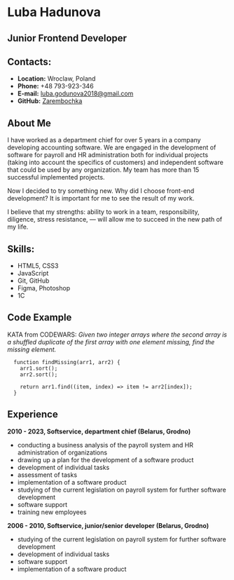 # Luba Hadunova

## Junior Frontend Developer

## Contacts:
  * **Location:** Wroclaw, Poland
  * **Phone:** +48 793-923-346
  * **E-mail:** luba.godunova2018@gmail.com
  * **GitHub:** [Zarembochka](https://github.com/Zarembochka)

## About Me
  I have worked as a department chief for over 5 years in a company developing accounting software. We are engaged in the development of software for payroll and HR administration both for individual projects (taking into account the specifics of customers) and independent software that could be used by any organization. My team has more than 15 successful implemented projects.
  
  Now I decided to try something new. Why did I choose front-end development? It is important for me to see the result of my work. 
  
  I believe that my strengths: ability to work in a team, responsibility, diligence, stress resistance, — will allow me to succeed in the new path of my life.  

## Skills:
  * HTML5, CSS3
  * JavaScript
  * Git, GitHub
  * Figma, Photoshop
  * 1C  

## Code Example
  KATA from CODEWARS: *Given two integer arrays where the second array is a shuffled duplicate of the first array with one element missing, find the missing element.*

  ```
    function findMissing(arr1, arr2) {
      arr1.sort();
      arr2.sort();

      return arr1.find((item, index) => item != arr2[index]);
    }
  ```

## Experience
  **2010 - 2023, Softservice, department chief (Belarus, Grodno)**
  * conducting a business analysis of the payroll system and HR administration of organizations
  * drawing up a plan for the development of a software product
  * development of individual tasks
  * assessment of tasks
  * implementation of a software product
  * studying of the current legislation on payroll system for further software development
  * software support
  * training new employees

  **2006 - 2010, Softservice, junior/senior developer (Belarus, Grodno)**
  * studying of the current legislation on payroll system for further software development
  * development of individual tasks
  * software support
  * implementation of a software product